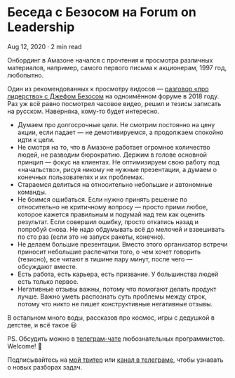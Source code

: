 Беседа с Безосом на Forum on Leadership
=======================================

Aug 12, 2020 · 2 min read

Онбординг в Амазоне начался с прочтения и просмотра различных материалов, например, самого первого письма к акционерам, 1997 год, любопытно.

Один из рекомендованных к просмотру видосов — [разговор «про лидерство» с Джефом Безосом](https://www.youtube.com/watch?v=xu6vFIKAUxk) на одноимённом форуме в 2018 году. Раз уж всё равно посмотрел часовое видео, решил и тезисы записать на русском. Наверняка, кому-то будет интересно.

*   Думаем про долгосрочные цели. Не смотрим постоянно на цену акции, если падает — не демотивируемся, а продолжаем спокойно идти к цели.
*   Не смотря на то, что в Амазоне работает огромное количество людей, не разводим бюрократию. Держим в голове основной принцип — фокус на клиентах. Не оптимизируем свою работу под «начальство», рисуя никому не нужные презентации, а думаем о конечных пользователях и их проблемах.
*   Стараемся делиться на относительно небольшие и автономные команды.
*   Не боимся ошибаться. Если нужно принять решение по относительно не критичному вопросу — просто прими любое, которое кажется правильным и подумай над тем как оценить результат. Если совершил ошибку, просто откатись назад и попробуй снова. Не надо обдумывать всё до мелочей и взвешивать по сто раз (если это не запуск ракеты, конечно).
*   Не делаем большие презентации. Вместо этого организатор встречи приносит небольшие распечатки того, о чем хочет говорить (тезисно), все читают в тишине пару минут, после чего — обсуждают вместе.
*   Есть работа, есть карьера, есть призвание. У большинства людей есть только первое.
*   Негативные отзывы важны, потому что помогают делать продукт лучше. Важно уметь распознать суть проблемы между строк, потому что никто не пишет конструктивные негативные отзывы.

В остальном много воды, рассказов про космос, игры с дедушкой в детстве, и всё такое 😃

PS. Обсудить можно в [телеграм-чате](https://t.me/ctci_chat_ru) любознательных программистов. Welcome! 🤗

Подписывайтесь на [мой твитер](https://twitter.com/vitkarpov) или [канал в телеграме](https://t.me/coding_interviews), чтобы узнавать о новых разборах задач.
